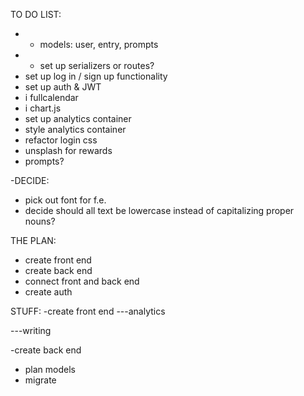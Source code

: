TO DO LIST:

- - models: user, entry, prompts
- - set up serializers or routes?
- set up log in / sign up functionality
- set up auth & JWT
- i fullcalendar
- i chart.js
- set up analytics container
- style analytics container
- refactor login css
- unsplash for rewards
- prompts?

-DECIDE:
- pick out font for f.e.
- decide should all text be lowercase instead of capitalizing proper nouns?




THE PLAN:
- create front end
- create back end
- connect front and back end
- create auth

STUFF:
-create front end
---analytics

---writing


-create back end
+ plan models
+ migrate

